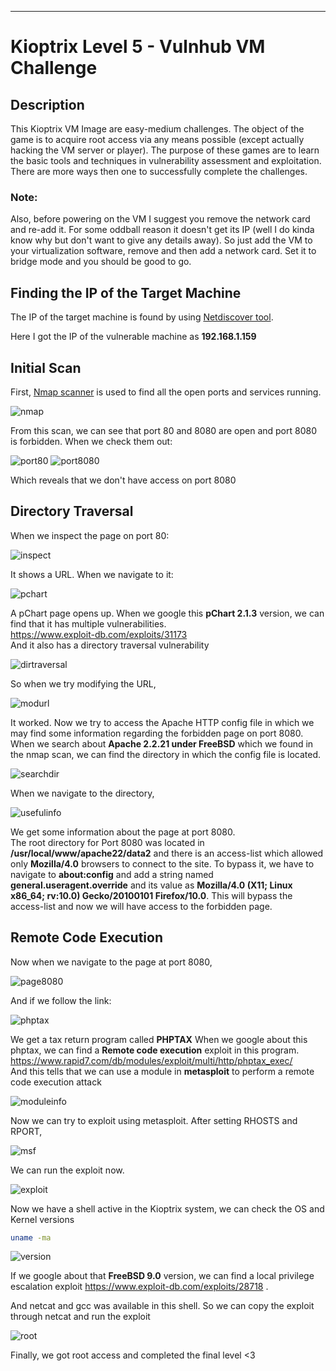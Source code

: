 
---
# Kioptrix Level 5 - Vulnhub VM Challenge

## Description
This Kioptrix VM Image are easy-medium challenges. The object of the game is to acquire root access via any means possible (except actually hacking the VM server or player). The purpose of these games are to learn the basic tools and techniques in vulnerability assessment and exploitation. There are more ways then one to successfully complete the challenges.
<br>

### **Note**: 

Also, before powering on the VM I suggest you remove the network card and re-add it. For some oddball reason it doesn't get its IP (well I do kinda know why but don't want to give any details away). So just add the VM to your virtualization software, remove and then add a network card. Set it to bridge mode and you should be good to go.


## Finding the IP of the Target Machine

The IP of the target machine is found by using [Netdiscover tool](https://github.com/alexxy/netdiscover).

Here I got the IP of the vulnerable machine as **192.168.1.159**

## Initial Scan 

First, [Nmap scanner](https://github.com/nmap/nmap) is used to find all the open ports and services running. 

![nmap](images/0.png)

From this scan, we can see that port 80 and 8080 are open and port 8080 is forbidden.
When we check them out:

![port80](images/1.png)
![port8080](images/2.png)

Which reveals that we don't have access on port 8080

## Directory Traversal

When we inspect the page on port 80:

![inspect](images/3.png)

It shows a URL. When we navigate to it:

![pchart](images/4.png)

A pChart page opens up. When we google this **pChart 2.1.3** version, we can find that it has
multiple vulnerabilities. <br>
https://www.exploit-db.com/exploits/31173 <br>
And it also has a directory traversal vulnerability

![dirtraversal](images/5.png)

So when we try modifying the URL,

![modurl](images/6.png)

It worked. Now we try to access the Apache HTTP config file in which we may find some
information regarding the forbidden page on port 8080.
When we search about **Apache 2.2.21 under FreeBSD** which we found in the nmap scan, we
can find the directory in which the config file is located.

![searchdir](images/7.png)

When we navigate to the directory,

![usefulinfo](images/8.png)

We get some information about the page at port 8080. <br>
The root directory for Port 8080 was located in **/usr/local/www/apache22/data2** and there is
an access-list which allowed only **Mozilla/4.0** browsers to connect to the site.
To bypass it, we have to navigate to **about:config** and add a string named
**general.useragent.override** and its value as **Mozilla/4.0 (X11; Linux x86_64; rv:10.0)
Gecko/20100101 Firefox/10.0**. This will bypass the access-list and now we will have access
to the forbidden page.

## Remote Code Execution

Now when we navigate to the page at port 8080,

![page8080](images/9.png)

And if we follow the link:

![phptax](images/10.png)

We get a tax return program called **PHPTAX**
When we google about this phptax, we can find a **Remote code execution** exploit in this
program.
https://www.rapid7.com/db/modules/exploit/multi/http/phptax_exec/ <br>
And this tells that we can use a module in **metasploit** to perform a remote code execution attack

![moduleinfo](images/11.png)

Now we can try to exploit using metasploit.
After setting RHOSTS and RPORT,

![msf](images/12.png)

We can run the exploit now. 

![exploit](images/13.png)

Now we have a shell active in the Kioptrix system, we can check the OS and Kernel versions

```bash
uname -ma
```

![version](images/14.png)

If we google about that **FreeBSD 9.0** version, we can find a local privilege escalation exploit
https://www.exploit-db.com/exploits/28718 .

And netcat and gcc was available in this shell. So we can copy the exploit through netcat
and run the exploit

![root](images/15.png)

Finally, we got root access and completed the final level <3 <br>
